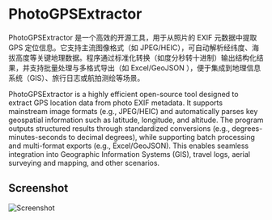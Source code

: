 # PhotoGPSExtractor

PhotoGPSExtractor​ 是一个高效的开源工具，用于从照片的 ​EXIF 元数据中提取 GPS 定位信息。它支持主流图像格式（如 JPEG/HEIC），可自动解析经纬度、海拔高度等关键地理数据。程序通过标准化转换（如度分秒转十进制）输出结构化结果，并支持批量处理与多格式导出（如 Excel/GeoJSON ），便于集成到地理信息系统（GIS）、旅行日志或航拍测绘等场景。

PhotoGPSExtractor is a highly efficient open-source tool designed to extract ​GPS location data​ from photo EXIF metadata. It supports mainstream image formats (e.g., JPEG/HEIC) and automatically parses key geospatial information such as latitude, longitude, and altitude. The program outputs structured results through standardized conversions (e.g., degrees-minutes-seconds to decimal degrees), while supporting batch processing and multi-format exports (e.g., Excel/GeoJSON). This enables seamless integration into Geographic Information Systems (GIS), travel logs, aerial surveying and mapping, and other scenarios.

## Screenshot
 
![Screenshot](https://github.com/user-attachments/assets/2fb0ff89-60d9-42cd-8912-f5cb1e6efc70)
